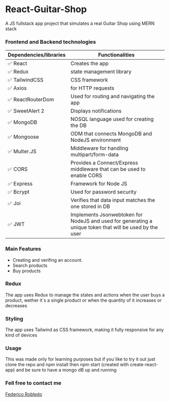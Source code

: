 # React-Guitar-Shop
A JS fullstack app project that simulates a real Guitar Shop using MERN stack 

### Frontend and Backend technologies

| Dependencies/libraries | Functionalities                 |
| --------------- | --------------------------------------------------------------------------- |
| ✅ React   | Creates the app   |
| ✅ Redux   | state management library |
| ✅ TailwindCSS   | CSS framework |
| ✅ Axios     | for HTTP requests  |
| ✅ ReactRouterDom       | Used for routing and navigating the app |
| ✅ SweetAlert 2         | Displays notifications |
| ✅ MongoDB | NOSQL language used for creating the DB  |
| ✅ Mongoose | ODM that connects MongoDB and NodeJS environment  |
| ✅ Multer.JS | Middleware for handling multipart/form-data  |
| ✅ CORS | Provides a Connect/Express middleware that can be used to enable CORS |
| ✅ Express | Framework for Node JS |
| ✅ Bcrypt| Used for password security |
| ✅ Joi	| Verifies that data input matches the one stored in DB|
| ✅ JWT| Implements Jsonwebtoken for NodeJS and used for generating a unique token that will be used by the user |

### Main Features

- Creating and verifing an account.
- Search products
- Buy products



### Redux

The app uses Redux to manage the states and actions when the user buys a product, wether it`s a single product or when the quantity of it increases or decreases



### Styling 

The app uses Tailwind as CSS framework, making it fully responsive for any kind of devices

### Usage

This was made only for learning purposes but if you`like to try it out just clone the repo and npm install then npm start (created with create-react-app) and be sure to have a mongo dB up and running



### Fell free to contact me

<a href="https://www.linkedin.com/in/federicorobledo13/"><u>Federico Robledo<u><a><br>
